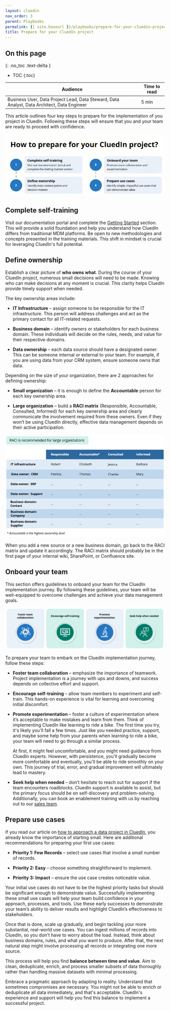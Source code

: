 ```yaml
---
layout: cluedin
nav_order: 3
parent: Playbooks
permalink: {{ site.baseurl }}/playbooks/prepare-for-your-cluedin-project
title: Prepare for your CluedIn project
---
```

## On this page
{: .no_toc .text-delta }
- TOC
{:toc}

| Audience | Time to read |
|--|--|
| Business User, Data Project Lead, Data Steward, Data Analyst, Data Architect, Data Engineer | 5 min |

This article outlines four key steps to prepare for the implementation of you project in CluedIn. Following these steps will ensure that you and your team are ready to proceed with confidence.

![prepare-for-your-cluedin-project.gif](../../assets/images/playbooks/prepare-for-your-cluedin-project.gif)

## Complete self-training

Visit our documentation portal and complete the [Getting Started](/getting-started) section. This will provide a solid foundation and help you understand how CluedIn differs from traditional MDM platforms. Be open to new methodologies and concepts presented in the training materials. This shift in mindset is crucial for leveraging CluedIn's full potential.

## Define ownership

Establish a clear picture of **who owns what**. During the course of your CluedIn project, numerous small decisions will need to be made. Knowing who can make decisions at any moment is crucial. This clarity helps CluedIn provide timely support when needed.

The key ownership areas include:

- **IT Infrastructure** – assign someone to be responsible for the IT infrastructure. This person will address challenges and act as the primary contact for all IT-related requests.

- **Business domain** – identify owners or stakeholders for each business domain. These individuals will decide on the rules, needs, and value for their respective domains.

- **Data ownership** – each data source should have a designated owner. This can be someone internal or external to your team. For example, if you are using data from your CRM system, ensure someone owns that data.

Depending on the size of your organization, there are 2 approaches for defining ownership:

- **Small organization** – it is enough to define the **Accountable** person for each key ownership area.

- **Large organization** – build a **RACI matrix** (Responsible, Accountable, Consulted, Informed) for each key ownership area and clearly communicate the involvement required from these owners. Even if they won’t be using CluedIn directly, effective data management depends on their active participation.

![raci-table.png](../../assets/images/playbooks/raci-table.png)

When you add a new source or a new business domain, go back to the RACI matrix and update it accordingly. The RACI matrix should probably be in the first page of your internal wiki, SharePoint, or Confluence site.

## Onboard your team

This section offers guidelines to onboard your team for the CluedIn implementation journey. By following these guidelines, your team will be well-equipped to overcome challenges and achieve your data management goals.

![onboard-your-team.png](../../assets/images/playbooks/onboard-your-team.png)

To prepare your team to embark on the CluedIn implementation journey, follow these steps:

- **Foster team collaboration** – emphasize the importance of teamwork. Project implementation is a journey with ups and downs, and success depends on collective effort and support.

- **Encourage self-training** – allow team members to experiment and self-train. This hands-on experience is vital for learning and overcoming initial discomfort.

- **Promote experimentation** – foster a culture of experimentation where it’s acceptable to make mistakes and learn from them. Think of implementing CluedIn like learning to ride a bike. The first time you try, it's likely you'll fall a few times. Just like you needed practice, support, and maybe some help from your parents when learning to ride a bike, your team will need to go through a similar process.

    At first, it might feel uncomfortable, and you might need guidance from CluedIn experts. However, with persistence, you'll gradually become more comfortable and eventually, you'll be able to ride smoothly on your own. This journey of trial, error, and gradual improvement will ultimately lead to mastery.

- **Seek help when needed** – don’t hesitate to reach out for support if the team encounters roadblocks. CluedIn support is available to assist, but the primary focus should be on self-discovery and problem-solving. Additionally, you can book an enablement training with us by reaching out to our [sales team](https://www.cluedin.com/discovery-call).

## Prepare use cases

If you read our article on [how to approach a data project in CluedIn](/playbooks/how-to-approach-your-cluedin-project), you already know the importance of starting small. Here are additional recommendations for preparing your first use cases:

- **Priority 1: Few Records** – select use cases that involve a small number of records.

- **Priority 2: Easy** – choose something straightforward to implement.

- **Priority 3: Impact** – ensure the use case creates noticeable value.

Your initial use cases do not have to be the highest priority tasks but should be significant enough to demonstrate value. Successfully implementing these small use cases will help your team build confidence in your approach, processes, and tools. Use these early successes to demonstrate your team’s ability to deliver results and highlight CluedIn’s effectiveness to stakeholders.

Once that is done, scale up gradually, and begin tackling your more substantial, real-world use cases. You can ingest millions of records into CluedIn, so you don't have to worry about the load. Instead, think about business domains, rules, and what you want to produce. After that, the next natural step might involve processing all records or integrating one more source.

This process will help you find **balance between time and value**. Aim to clean, deduplicate, enrich, and process smaller subsets of data thoroughly rather than handling massive datasets with minimal processing.

Embrace a pragmatic approach by adapting to reality. Understand that sometimes compromises are necessary. You might not be able to enrich or deduplicate all data immediately, and that's acceptable. CluedIn's experience and support will help you find this balance to implement a successful project.